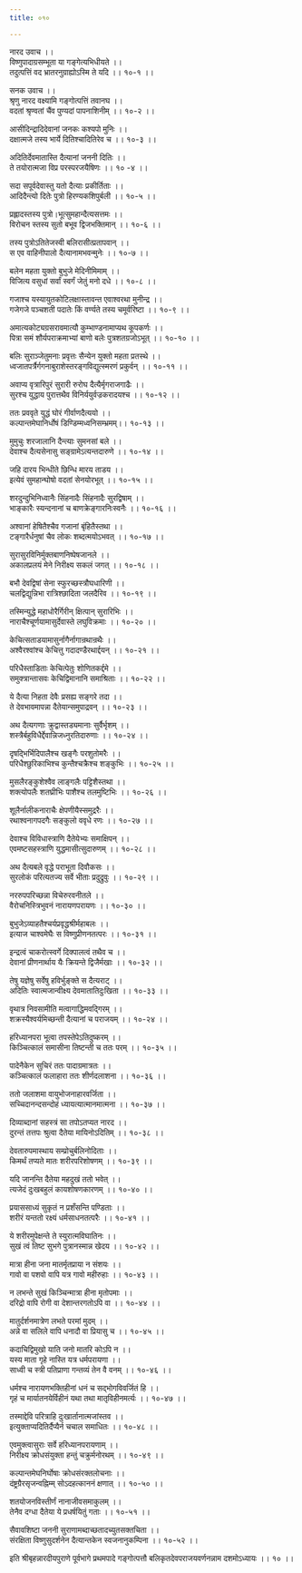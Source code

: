```yaml
---
title: ०१०

---
```

नारद उवाच ।।  
विष्णुपादाग्रसम्भूता या गङ्गेत्यभिधीयते ।।  
तदुत्पत्तिं वद भ्रातरनुग्राह्योऽस्मि ते यदि ।। १०-१ ।।  
  
सनक उवाच ।।  
श्रृणु नारद वक्ष्यामि गङ्गोत्पत्तिं तवानघ ।।  
वदतां श्रृण्वतां चैंव पुण्यदां पापनाशिनीम् ।। १०-२ ।।  
  
आसीदिन्द्रादिदेवानां जनकः कश्यपो मुनिः ।।  
दक्षात्मजे तस्य भार्ये दितिश्चादितिरेव च ।। १०-३ ।।  
  
अदितिर्देवमातास्ति दैत्यानां जननी दितिः ।।  
ते तयोरात्मजा विप्र परस्परजयैषिणः ।। १० -४ ।।  
  
सदा सपूर्वदेवास्तु यतो दैत्याः प्रकीर्तिताः ।।  
आदिदैन्त्यो दितेः पुत्रो हिरण्यकशिपुर्बली ।। १०-५ ।।  
  
प्रह्लादस्तस्य पुत्रो।भूत्सुमहान्दैत्यसत्तमः ।।  
विरोचन स्तस्य सुतो बभूव द्विजभक्तिमान् ।। १०-६ ।।  
  
तस्य पुत्रोऽतितेजस्वी बलिरासीत्प्रतापवान् ।।  
स एव वाहिनीपालो दैत्यानामभवन्मुनेः ।। १०-७ ।।  
  
बलेन महता युक्तो बुभुजे मेदिनीमिमाम् ।।  
विजित्य वसुधां सर्वां स्वर्गं जेतुं मनो दधे ।। १०-८ ।।  
  
गजाश्च यस्यायुतकोटिलक्षास्तावन्त एवाश्वरथा मुनीन्द्र ।।  
गजेगजे पञ्चशती पदातेः किं वर्ण्यते तस्य चमूर्वरिष्टा ।। १०-९ ।।  
  
अमात्यकोट्यग्रसरावमात्यौ कुम्भाण्डनामाप्यथ कूपकर्णः ।।  
पित्रा समं शौर्यपराक्रमाभ्यां बाणो बलेः पुत्रशतग्रजोऽभूत् ।। १०-१० ।।  
  
बलिः सुराञ्जेतुमनाः प्रवृत्तः सैन्येन युक्तो महता प्रतस्थे ।।  
ध्वजातपर्त्रैर्गगनाबुराशेस्तरङ्गविद्युत्स्मरणं प्रकुर्वन् ।। १०-११ ।।  
  
अवाप्य वृत्रारिपुरं सुरारी रुरोघ दैत्यैर्मृगराजगाढैः ।।  
सुरश्च युद्धाय पुरात्तथैव विनिर्ययुर्वज्रकरादयश्च ।। १०-१२ ।।  
  
ततः प्रववृते युद्धं घोरं गीर्वाणदैत्ययो ।।  
कल्पान्तमेघानिर्धोषं डिण्डिम्मध्वनिसम्भ्रमम्।। १०-१३ ।।  
  
मुमुचुः शरजालानि दैन्त्याः सुमनसां बले ।।  
देवाश्च दैत्यसेनासु सङ्ग्रामेऽत्यन्तदारुणे ।। १०-१४ ।।  
  
जहि दारय भिन्धीते छिन्धि मारय ताडय ।।  
इत्येवं सुमहान्घोषो वदतां सेनयोरभूत् ।। १०-१५ ।।  
  
शरदुन्दुभिनिध्वानैः सिंहनादैः सिंहनादैः सुरद्विषाम् ।।  
भाङ्कारैः स्यन्दनानां च बाणक्रेङ्गारनिःस्वनैः ।। १०-१६ ।।  
  
अश्वानां हेषितैश्चैव गजानां बृंहितैस्तथा ।।  
टङ्गारैर्धनुषां चैव लोकः शब्दत्मयोऽभवत् ।। १०-१७ ।।  
  
सुरासुरविनिर्मुक्तबाणनिष्पेषजानले ।।  
अकालप्रलयं मेने निरीक्ष्य सकलं जगत् ।। १०-१८ ।।  
  
बभौ देवद्विषां सेना स्फुरच्छस्त्रौघधारिणी ।।  
चलद्विद्युन्निभा रात्रिश्छादिता जलदैरिव ।। १०-१९ ।।  
  
तस्मिन्युद्धे महाधोरैर्गिरीन् क्षित्पान् सुरारिभिः ।।  
नाराचैश्चूर्णयामासुर्देवास्ते लघुविक्रमाः ।। १०-२० ।।  
  
केचित्सताडयामासुर्नागैर्नागान्रथान्रथैः ।।  
अश्वैरश्वांश्च केचित्तु गदादण्डैरथार्द्दयन् ।। १०-२१ ।।  
  
परिधैस्ताडिताः केचित्पेतुः शोणितकर्द्दमे ।।  
समुक्त्रान्तासवः केचिद्विमानानि समाश्रिताः ।। १०-२२ ।।  
  
ये दैत्या निहता देवैः प्रसह्य सङ्गरे तदा ।।  
ते देवभावमापन्ना दैतेयान्समुपाद्रवन् ।। १०-२३ ।।  
  
अथ दैत्यगणाः क्रुद्वास्तड्यमानाः सुर्वैर्भृशम् ।।  
शस्त्रैर्बहुविधैर्द्देवान्निजध्नुरतिदारुणाः ।। १०-२४ ।।  
  
दृषद्भिर्भिदिपालैश्च खङ्गैः परशुतोमरैः ।।  
परिधैश्छुरिकाभिश्च कुन्तैश्चक्रैश्च शङ्कुभिः ।। १०-२५ ।।  
  
मुसलैरङ्कुशेश्वैव लाङ्गलैः पट्टिशैस्तथा ।।  
शक्त्योपलैः शतघ्रीभिः पाशैश्च तलमुष्टिभिः ।। १०-२६ ।।  
  
शूलैर्नालीकनाराचैः क्षेपणीयैस्समुद्ररैः ।।  
रथाश्वनागपदगैः सङ्कुलो ववृधे रणः ।। १०-२७ ।।  
  
देवाश्च विविधास्त्राणि दैतेयेभ्यः समाक्षिपन् ।।  
एवमष्टसहस्त्राणि युद्धमासीत्सुदारुणम् ।। १०-२८ ।।  
  
अथ दैत्यबले वृद्धे पराभूता दिवौकसः ।।  
सुरलोकं परित्यतज्य सर्वे भीताः प्रदुद्रुवुः ।। १०-२९ ।।  
  
नररुपपरिच्छन्ना विचेरुरवनीतले ।।  
वैरोचनिस्त्रिभुवनं नारायणपरायणः ।। १०-३० ।।  
  
बुभुजेऽव्याहतैश्चर्यप्रवृद्धश्रीर्महाबलः ।।  
इत्याज चाश्वमेघैः स विष्णुप्रीणनतत्परः ।। १०-३१ ।।  
  
इन्द्रत्वं चाकरोत्स्वर्गे दिक्पालत्वं तथैव च ।।  
देवानां प्रीणनार्थाय यैः क्रियन्ते द्विजैर्मखाः ।। १०-३२ ।।  
  
तेषु यज्ञेषु सर्वेषु हविर्भुङ्क्ते स दैत्यराट् ।।  
अदितिः स्वात्मजान्वीक्ष्य देवमातातिदुःखिता ।। १०-३३ ।।  
  
वृथात्र निवसामीति मत्वागाद्धिमवद्गिरम् ।।  
शक्रस्यैश्वर्यमिच्छन्ती दैत्यानां च पराजयम् ।। १०-२४ ।।  
  
हरिध्यानपरा भूत्वा तपस्तेपेऽतिदुष्करम् ।।  
किञ्चित्कालं समासीना तिष्टन्ती च ततः परम् ।। १०-३५ ।।  
  
पादेनैकेन सुचिरं ततः पादाग्रमात्रतः ।।  
कञ्चित्कालं फलाहारा ततः शीर्णदलाशना ।। १०-३६ ।।  
  
ततो जलाशमा वायुभोजनाहारवर्जिता ।।  
सच्चिदानन्दसन्दोहं ध्यायत्यात्मानमात्मना ।। १०-३७ ।।  
  
दिव्याब्दानां सहस्त्रं सा तपोऽतप्यत नारद ।।  
दुरन्तं तत्तपः श्रुत्वा दैतेया मायिनोऽदितिम् ।। १०-३८ ।।  
  
देवतारुपमास्थाय सम्प्रोचुर्बलिनोदिताः ।।  
किमर्थं तप्यते मातः शरीरपरिशोषणम् ।। १०-३९ ।।  
  
यदि जानन्ति दैतेया महदुखं ततो भवेत् ।।  
त्यजेदं दुःखबहुलं कायशोषणकारणम् ।। १०-४० ।।  
  
प्रयाससाध्यं सुकृतं न प्रशँसन्ति पण्डिताः ।।  
शरीरं यन्ततो रक्ष्यं धर्मसाधनतत्परैः ।। १०-४१ ।।  
  
ये शरीरमुपेक्षन्ते ते स्युरात्मविघातिनः ।।  
सुखं त्वं तिष्ट सुभगे पुत्रानस्मान्न खेदय ।। १०-४२ ।।  
  
मात्रा हीना जना मातर्मृतप्राया न संशयः ।।  
गावो वा पशवो वापि यत्र गावो महीरुहाः ।। १०-४३ ।।  
  
न लभन्ते सुखं किञ्चिन्मात्रा हीना मृतोपमाः ।।  
दरिद्रो वापि रोगी वा देशान्तरगतोऽपि वा ।। १०-४४ ।।  
  
मातुर्दर्शनमात्रेण लभते परमां मुदम् ।।  
अन्ने वा सलिले वापि धनादौ वा प्रियासु च ।। १०-४५ ।।  
  
कदाचिद्विमुखो याति जनो मातरि कोऽपि न ।।  
यस्य माता गृहे नास्ति यत्र धर्मपरायणा ।।  
साध्वी च स्त्री पतिप्राणा गन्तव्यं तेन वै वनम् ।। १०-४६ ।।  
  
धर्मश्च नारायणभक्तिहीनां धनं च सद्भोगविवर्जितं हि ।।  
गृहं च मार्यातनयेर्विहीनं यथा तथा मातृविहीनमर्त्यः ।। १०-४७ ।।  
  
तस्माद्देवि परित्राहि दुःखार्तानात्मजांस्तव ।।  
इत्युक्ताप्यदितिर्दैप्यैर्न चचाल समाधितः ।। १०-४८ ।।  
  
एवमुक्त्वासुराः सर्वे हरिध्यानपरायणाम् ।।  
निरीक्ष्य क्रोधसंयुक्ता हन्तुं चक्रुर्मनोरथम् ।। १०-४९ ।।  
  
कल्पान्तमेघनिर्घोषाः क्रोधसंरक्तलोचनाः ।।  
दंष्ट्रग्रैरसृजन्वह्निम्म् सोऽदहत्काननं क्षणात् ।। १०-५० ।।  
  
शतयोजनविस्तीर्णं नानाजीवसमाकुलम् ।।  
तेनैव दग्धा दैतेया ये प्रधर्षयितुं गताः ।। १०-५१ ।।  
  
सैवावशिष्टा जननी सुराणामब्दाच्छतादच्युतसक्तचिता ।।  
संरक्षिता विष्णुसुदर्शनेन दैत्यान्तकेन स्वजनानुकम्पिना ।। १०-५२ ।।  
  
इति श्रीबृहन्नारदीयपुराणे पूर्वभागे प्रथमपादे गङ्गोत्पत्तौ बलिकृतदेवपराजयवर्णनन्नाम दशमोऽध्यायः ।। १० ।।